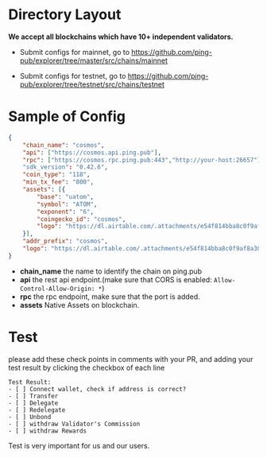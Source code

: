 # Directory Layout

**We accept all blockchains which have 10+ independent validators.**

- Submit configs for mainnet, go to https://github.com/ping-pub/explorer/tree/master/src/chains/mainnet

- Submit configs for testnet, go to https://github.com/ping-pub/explorer/tree/testnet/src/chains/testnet

# Sample of Config

```json
{
    "chain_name": "cosmos",
    "api": ["https://cosmos.api.ping.pub"], 
    "rpc": ["https://cosmos.rpc.ping.pub:443","http://your-host:26657"]
    "sdk_version": "0.42.6",
    "coin_type": "118",
    "min_tx_fee": "800",
    "assets": [{
        "base": "uatom",
        "symbol": "ATOM",
        "exponent": "6",
        "coingecko_id": "cosmos", 
        "logo": "https://dl.airtable.com/.attachments/e54f814bba8c0f9af8a3056020210de0/2d1155fb/cosmos-hub.svg"
    }],
    "addr_prefix": "cosmos",
    "logo": "https://dl.airtable.com/.attachments/e54f814bba8c0f9af8a3056020210de0/2d1155fb/cosmos-hub.svg"
}
```
- **chain_name** the name to identify the chain on ping.pub
- **api** the rest api endpoint.(make sure that CORS is enabled: `Allow-Control-Allow-Origin: *`)
- **rpc** the rpc endpoint, make sure that the port is added. 
- **assets** Native Assets on blockchain. 
# Test 

please add these check points in comments with your PR, and adding your test result by clicking the checkbox of each line
```
Test Result:
- [ ] Connect wallet, check if address is correct? 
- [ ] Transfer
- [ ] Delegate
- [ ] Redelegate
- [ ] Unbond
- [ ] withdraw Validator's Commission
- [ ] withdraw Rewards
```
Test is very important for us and our users. 
